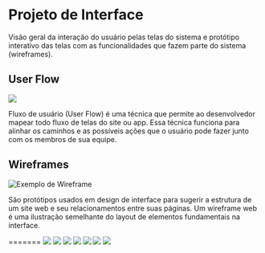 
# Projeto de Interface

Visão geral da interação do usuário pelas telas do sistema e protótipo interativo das telas com as funcionalidades que fazem parte do sistema (wireframes).

## User Flow

<img src="img/User Flow - Zucco.png">




Fluxo de usuário (User Flow) é uma técnica que permite ao desenvolvedor mapear todo fluxo de telas do site ou app. Essa técnica funciona para alinhar os caminhos e as possíveis ações que o usuário pode fazer junto com os membros de sua equipe.




## Wireframes


![Exemplo de Wireframe](img/wireframe-example.png)

São protótipos usados em design de interface para sugerir a estrutura de um site web e seu relacionamentos entre suas páginas. Um wireframe web é uma ilustração semelhante do layout de elementos fundamentais na interface.
 

=======
<img src="img/ZUCCO-1.png">
<img src="img/ZUCCO-2.png">
<img src="img/ZUCCO-3.png">
<img src="img/ZUCCO-4.png">
<img src="img/ZUCCO-5.png">
<img src="img/ZUCCO-6.png">
<img src="img/ZUCCO-7.png">

